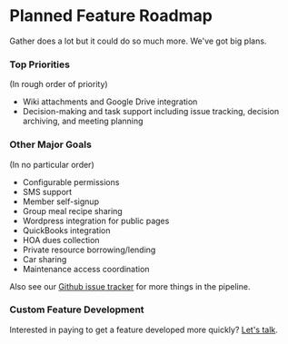 # Planned Feature Roadmap

Gather does a lot but it could do so much more. We've got big plans.

### Top Priorities

(In rough order of priority)

* Wiki attachments and Google Drive integration
* Decision-making and task support including issue tracking, decision archiving, and meeting planning

### Other Major Goals

(In no particular order)

* Configurable permissions
* SMS support
* Member self-signup
* Group meal recipe sharing
* Wordpress integration for public pages
* QuickBooks integration
* HOA dues collection
* Private resource borrowing/lending
* Car sharing
* Maintenance access coordination

Also see our [Github issue tracker](https://github.com/gather-community/gather/issues?q=is%3Aopen+is%3Aissue+label%3Atype%3Aenhancement) for more things in the pipeline.

### Custom Feature Development

Interested in paying to get a feature developed more quickly? [Let's talk](/contact).
